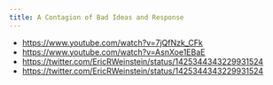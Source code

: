 ```yaml
---
title: A Contagion of Bad Ideas and Response
---
```


- https://www.youtube.com/watch?v=7jQfNzk_CFk
- https://www.youtube.com/watch?v=AsnXoe1EBaE
- https://twitter.com/EricRWeinstein/status/1425344343229931524
- https://twitter.com/EricRWeinstein/status/1425344343229931524